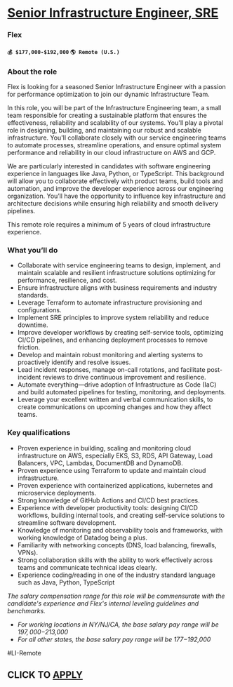 # [Senior Infrastructure Engineer, SRE](https://www.remotewlb.com/apply/senior-infrastructure-engineer-sre-133738)  
### Flex  
#### `💰 $177,000-$192,000` `🌎 Remote (U.S.)`  

### **About the role**

Flex is looking for a seasoned Senior Infrastructure Engineer with a passion for performance optimization to join our dynamic Infrastructure Team.

In this role, you will be part of the Infrastructure Engineering team, a small team responsible for creating a sustainable platform that ensures the effectiveness, reliability and scalability of our systems. You'll play a pivotal role in designing, building, and maintaining our robust and scalable infrastructure. You'll collaborate closely with our service engineering teams to automate processes, streamline operations, and ensure optimal system performance and reliability in our cloud infrastructure on AWS and GCP.

We are particularly interested in candidates with software engineering experience in languages like Java, Python, or TypeScript. This background will allow you to collaborate effectively with product teams, build tools and automation, and improve the developer experience across our engineering organization. You’ll have the opportunity to influence key infrastructure and architecture decisions while ensuring high reliability and smooth delivery pipelines.

This remote role requires a minimum of 5 years of cloud infrastructure experience.

### **What you’ll do**

  * Collaborate with service engineering teams to design, implement, and maintain scalable and resilient infrastructure solutions optimizing for performance, resilience, and cost.
  * Ensure infrastructure aligns with business requirements and industry standards.
  * Leverage Terraform to automate infrastructure provisioning and configurations.
  * Implement SRE principles to improve system reliability and reduce downtime.
  * Improve developer workflows by creating self-service tools, optimizing CI/CD pipelines, and enhancing deployment processes to remove friction.
  * Develop and maintain robust monitoring and alerting systems to proactively identify and resolve issues.
  * Lead incident responses, manage on-call rotations, and facilitate post-incident reviews to drive continuous improvement and resilience.
  * Automate everything—drive adoption of Infrastructure as Code (IaC) and build automated pipelines for testing, monitoring, and deployments.
  * Leverage your excellent written and verbal communication skills, to create communications on upcoming changes and how they affect teams.

### **Key qualifications**

  * Proven experience in building, scaling and monitoring cloud infrastructure on AWS, especially EKS, S3, RDS, API Gateway, Load Balancers, VPC, Lambdas, DocumentDB and DynamoDB.
  * Proven experience using Terraform to update and maintain cloud infrastructure.
  * Proven experience with containerized applications, kubernetes and microservice deployments.
  * Strong knowledge of GitHub Actions and CI/CD best practices.
  * Experience with developer productivity tools: designing CI/CD workflows, building internal tools, and creating self-service solutions to streamline software development.
  * Knowledge of monitoring and observability tools and frameworks, with working knowledge of Datadog being a plus.
  * Familiarity with networking concepts (DNS, load balancing, firewalls, VPNs).
  * Strong collaboration skills with the ability to work effectively across teams and communicate technical ideas clearly.
  * Experience coding/reading in one of the industry standard language such as Java, Python, TypeScript

_The salary compensation range for this role will be commensurate with the candidate's experience and Flex's internal leveling guidelines and benchmarks._

  * _For working locations in NY/NJ/CA, the base salary pay range will be $197,000-$213,000_
  * _For all other states, the base salary pay range will be $177-$192,000_

#LI-Remote

  
## CLICK TO [APPLY](https://www.remotewlb.com/apply/senior-infrastructure-engineer-sre-133738)

